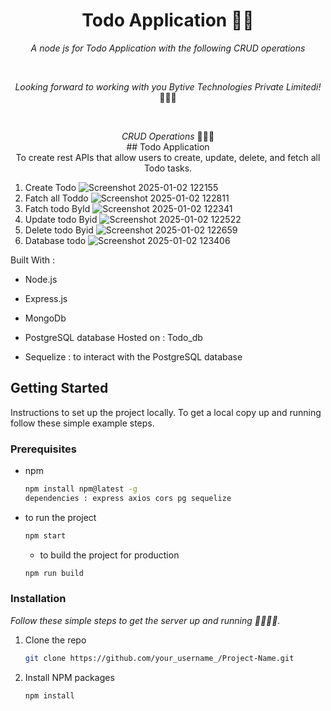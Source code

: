 <h1 align="center">Todo Application 🧮🚀</h1>

<p align="center"><i>A node js for Todo Application with the following CRUD operations </i></p>
<br>
<p align="center"><i>Looking forward to working with you Bytive Technologies Private Limitedi!</i> 👨🏽‍💻 </p>
<br>
 
<p align="center"><i>CRUD Operations</i> 👨🏽‍💻
  <br>
## Todo Application
  <br>
     To create rest APIs that allow users to create, update, delete, and fetch all Todo tasks.

  1. Create Todo
     ![Screenshot 2025-01-02 122155](https://github.com/user-attachments/assets/bf6e45d8-d4ea-4a72-aa16-f9a24a246801)
  2. Fatch all Toddo
     ![Screenshot 2025-01-02 122811](https://github.com/user-attachments/assets/da0682fe-0fa5-40a0-9552-59b04f8e88a5)
  3. Fatch todo ById
     ![Screenshot 2025-01-02 122341](https://github.com/user-attachments/assets/a8638f1a-c1ed-4e61-b8c9-5dcc8827d2bc)
  4. Update todo Byid
     ![Screenshot 2025-01-02 122522](https://github.com/user-attachments/assets/2238dab9-b6b6-464c-9aed-9f950603ae66)
  5. Delete todo Byid
     ![Screenshot 2025-01-02 122659](https://github.com/user-attachments/assets/43afe6e0-e421-4404-8870-2206075aef7f)
  6. Database todo
     ![Screenshot 2025-01-02 123406](https://github.com/user-attachments/assets/3413b147-101a-42d9-85ce-eed37c88970f)

Built With : 
* Node.js 
* Express.js
* MongoDb
* PostgreSQL database Hosted on : Todo_db
* Sequelize : to interact with the PostgreSQL database

  <!-- GETTING STARTED -->
## Getting Started

 Instructions to set up the project locally.
 To get a local copy up and running follow these simple example steps.

### Prerequisites

* npm
  ```sh
  npm install npm@latest -g
  dependencies : express axios cors pg sequelize
  ```
* to run the project
  ```sh
  npm start
  ```
  * to build the project for production
  ```sh
  npm run build
  ```
### Installation

_Follow these simple steps to get the server up and running 👾🧮🚀✅._
1. Clone the repo
   ```sh
   git clone https://github.com/your_username_/Project-Name.git
   ```
2. Install NPM packages
   ```sh
   npm install
   ```



     


